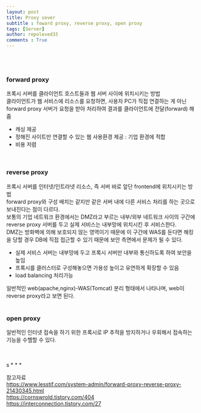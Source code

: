 ```yaml
---
layout: post
title: Proxy sever
subtitle : foward proxy, reverse proxy, open proxy
tags: [Server]
author: repoleved33
comments : True
---
```



<br>
<br>

### forward proxy

프록시 서버를 클라이언트 호스트들과 웹 서버 사이에 위치시키는 방법     
클라이언트가 웹 서비스에 리소스를 요청하면, 사용자 PC가 직접 연결하는 게 아닌 forward proxy 서버가 요청을 받아 처리하여 결과를 클라이언트에 전달(forward) 해줌   
- 캐싱 제공
- 정해진 사이트만 연결할 수 있는 웹 사용환경 제공 : 기업 환경에 적합
- 비용 저렴
<br>


### reverse proxy

프록시 서버를 인터넷/인트라넷 리소스, 즉 서버 바로 앞단 frontend에 위치시키는 방법   
forward proxy와 구성 배치는 같지만 같은 서버 내에 다른 서비스 처리를 하는 곳으로 보내진다는 점이 다르다.   
보통의 기업 네트워크 환경에서는 DMZ라고 부르는 내부/외부 네트워크 사이의 구간에 reverse proxy 서버를 두고 실제 서비스는 내부망에 위치시킨 후 서비스한다.   
DMZ는 방화벽에 의해 보호되지 않는 영역이기 때문에 이 구간에 WAS를 둔다면 해킹을 당할 경우 DB에 직접 접근할 수 있기 때문에 보안 측면에서 문제가 될 수 있다.   
- 실제 서비스 서버는 내부망에 두고 프록시 서버만 내부와 통신하도록 하여 보안을 높임
- 프록시를 클러스터로 구성해놓으면 가용성 높이고 유연하게 확장할 수 있음
- load balancing 처리가능

일반적인 web(apache,nginx)-WAS(Tomcat) 분리 형태에서 나타나며, web이 reverse proxy라고 보면 된다.   
<br>

### open proxy

일반적인 인터넷 접속을 하기 위한 프록시로 IP 추적을 방지하거나 우회해서 접속하는 기능을 수핼할 수 있다.   


<br>
<br>
s
* * *

참고자료   
<https://www.lesstif.com/system-admin/forward-proxy-reverse-proxy-21430345.html>   
<https://cornswrold.tistory.com/404>   
<https://interconnection.tistory.com/27>